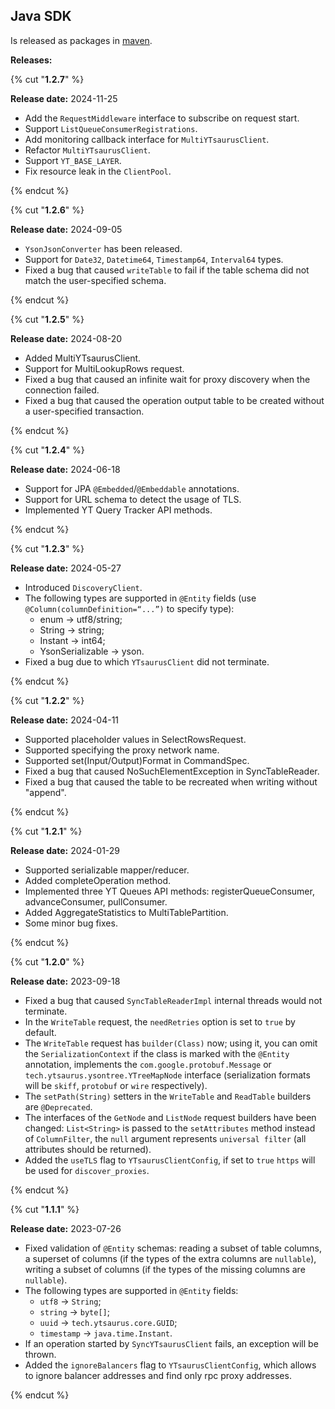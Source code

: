 ## Java SDK


Is released as packages in [maven](https://central.sonatype.com/artifact/tech.ytsaurus/ytsaurus-client).




**Releases:**

{% cut "**1.2.7**" %}

**Release date:** 2024-11-25


* Add the `RequestMiddleware` interface to subscribe on request start.
* Support `ListQueueConsumerRegistrations`.
* Add monitoring callback interface for `MultiYTsaurusClient`.
* Refactor `MultiYTsaurusClient`.
* Support `YT_BASE_LAYER`.
* Fix resource leak in the `ClientPool`.

{% endcut %}


{% cut "**1.2.6**" %}

**Release date:** 2024-09-05


* `YsonJsonConverter` has been released.
* Support for `Date32`, `Datetime64`, `Timestamp64`, `Interval64` types.
* Fixed a bug that caused `writeTable` to fail if the table schema did not match the user-specified schema.

{% endcut %}


{% cut "**1.2.5**" %}

**Release date:** 2024-08-20


* Added MultiYTsaurusClient.
* Support for MultiLookupRows request.
* Fixed a bug that caused an infinite wait for proxy discovery when the connection failed.
* Fixed a bug that caused the operation output table to be created without a user-specified transaction.

{% endcut %}


{% cut "**1.2.4**" %}

**Release date:** 2024-06-18


* Support for JPA `@Embedded`/`@Embeddable` annotations.
* Support for URL schema to detect the usage of TLS.
* Implemented YT Query Tracker API methods.


{% endcut %}


{% cut "**1.2.3**" %}

**Release date:** 2024-05-27


* Introduced `DiscoveryClient`.
* The following types are supported in `@Entity` fields (use `@Column(columnDefinition=“...”)` to specify type):
    * enum -> utf8/string; 
    * String -> string;
    * Instant -> int64;
    * YsonSerializable -> yson.
* Fixed a bug due to which `YTsaurusClient` did not terminate.

{% endcut %}


{% cut "**1.2.2**" %}

**Release date:** 2024-04-11


* Supported placeholder values in SelectRowsRequest.
* Supported specifying the proxy network name.
* Supported set(Input/Output)Format in CommandSpec.
* Fixed a bug that caused NoSuchElementException in SyncTableReader.
* Fixed a bug that caused the table to be recreated when writing without "append".

{% endcut %}


{% cut "**1.2.1**" %}

**Release date:** 2024-01-29


* Supported serializable mapper/reducer.
* Added completeOperation method.
* Implemented three YT Queues API methods: registerQueueConsumer, advanceConsumer, pullConsumer.
* Added AggregateStatistics to MultiTablePartition.
* Some minor bug fixes.

{% endcut %}


{% cut "**1.2.0**" %}

**Release date:** 2023-09-18


- Fixed a bug that caused `SyncTableReaderImpl` internal threads would not terminate.
- In the `WriteTable` request, the `needRetries` option is set to `true` by default.
- The `WriteTable` request has `builder(Class)` now; using it, you can omit the `SerializationContext` if the class is marked with the `@Entity` annotation, implements the `com.google.protobuf.Message` or `tech.ytsaurus.ysontree.YTreeMapNode` interface (serialization formats will be `skiff`, `protobuf` or `wire` respectively).
- The `setPath(String)` setters in the `WriteTable` and `ReadTable` builders are `@Deprecated`.
- The interfaces of the `GetNode` and `ListNode` request builders have been changed: `List<String>` is passed to the `setAttributes` method instead of `ColumnFilter`, the `null` argument represents `universal filter` (all attributes should be returned).
- Added the `useTLS` flag to `YTsaurusClientConfig`, if set to `true` `https` will be used for `discover_proxies`.

{% endcut %}


{% cut "**1.1.1**" %}

**Release date:** 2023-07-26


- Fixed validation of `@Entity` schemas: reading a subset of table columns, a superset of columns (if the types of the extra columns are `nullable`), writing a subset of columns (if the types of the missing columns are `nullable`).
- The following types are supported in `@Entity` fields:
     - `utf8` -> `String`;
     - `string` -> `byte[]`;
     - `uuid` -> `tech.ytsaurus.core.GUID`;
     - `timestamp` -> `java.time.Instant`.
- If an operation started by `SyncYTsaurusClient` fails, an exception will be thrown.
- Added the `ignoreBalancers` flag to `YTsaurusClientConfig`, which allows to ignore balancer addresses and find only rpc proxy addresses.

{% endcut %}

